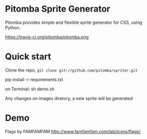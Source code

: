 Pitomba Sprite Generator
=================

Pitomba provides simple and flexible sprite generator for CSS, using Python.

https://travis-ci.org/pitomba/pitomba.png

Quick start
=================

Clone the repo, `git clone git://github.com/pitomba/spriter.git`

pip install -r requirements.txt

on Terminal:
sh demo.sh

Any changes on images diretory, a new sprite will be generated

Demo
=================

Flags by FAMFAMFAM
http://www.famfamfam.com/lab/icons/flags/